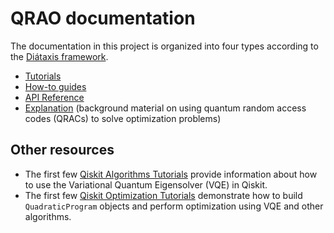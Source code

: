 # QRAO documentation

The documentation in this project is organized into four types according to the [Diátaxis framework].

- [Tutorials](tutorials/)
- [How-to guides](how_tos/)
- [API Reference](https://qiskit-community.github.io/prototype-qrao/apidocs/)
- [Explanation](background/) (background material on using quantum random access codes (QRACs) to solve optimization problems)

[Diátaxis framework]: https://diataxis.fr/

## Other resources

- The first few [Qiskit Algorithms Tutorials](https://qiskit.org/documentation/tutorials.html#algorithms) provide information about how to use the Variational Quantum Eigensolver (VQE) in Qiskit.
- The first few [Qiskit Optimization Tutorials](https://qiskit.org/documentation/optimization/tutorials/index.html#optimization-tutorials) demonstrate how to build `QuadraticProgram` objects and perform optimization using VQE and other algorithms.
